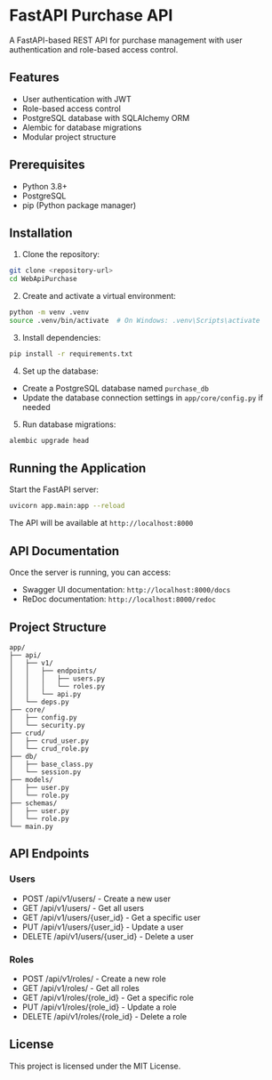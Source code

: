 # FastAPI Purchase API

A FastAPI-based REST API for purchase management with user authentication and role-based access control.

## Features

- User authentication with JWT
- Role-based access control
- PostgreSQL database with SQLAlchemy ORM
- Alembic for database migrations
- Modular project structure

## Prerequisites

- Python 3.8+
- PostgreSQL
- pip (Python package manager)

## Installation

1. Clone the repository:
```bash
git clone <repository-url>
cd WebApiPurchase
```

2. Create and activate a virtual environment:
```bash
python -m venv .venv
source .venv/bin/activate  # On Windows: .venv\Scripts\activate
```

3. Install dependencies:
```bash
pip install -r requirements.txt
```

4. Set up the database:
- Create a PostgreSQL database named `purchase_db`
- Update the database connection settings in `app/core/config.py` if needed

5. Run database migrations:
```bash
alembic upgrade head
```

## Running the Application

Start the FastAPI server:
```bash
uvicorn app.main:app --reload
```

The API will be available at `http://localhost:8000`

## API Documentation

Once the server is running, you can access:
- Swagger UI documentation: `http://localhost:8000/docs`
- ReDoc documentation: `http://localhost:8000/redoc`

## Project Structure

```
app/
├── api/
│   ├── v1/
│   │   ├── endpoints/
│   │   │   ├── users.py
│   │   │   └── roles.py
│   │   └── api.py
│   └── deps.py
├── core/
│   ├── config.py
│   └── security.py
├── crud/
│   ├── crud_user.py
│   └── crud_role.py
├── db/
│   ├── base_class.py
│   └── session.py
├── models/
│   ├── user.py
│   └── role.py
├── schemas/
│   ├── user.py
│   └── role.py
└── main.py
```

## API Endpoints

### Users
- POST /api/v1/users/ - Create a new user
- GET /api/v1/users/ - Get all users
- GET /api/v1/users/{user_id} - Get a specific user
- PUT /api/v1/users/{user_id} - Update a user
- DELETE /api/v1/users/{user_id} - Delete a user

### Roles
- POST /api/v1/roles/ - Create a new role
- GET /api/v1/roles/ - Get all roles
- GET /api/v1/roles/{role_id} - Get a specific role
- PUT /api/v1/roles/{role_id} - Update a role
- DELETE /api/v1/roles/{role_id} - Delete a role

## License

This project is licensed under the MIT License. 